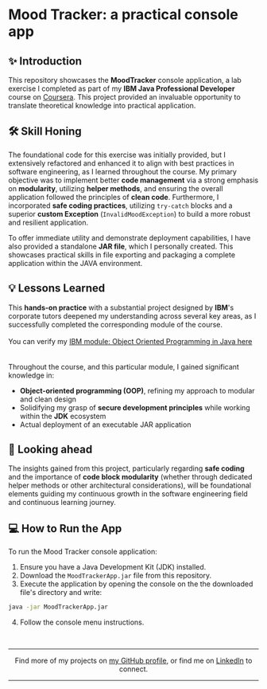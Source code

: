 # Mood Tracker: a practical console app

## ✨ Introduction
This repository showcases the **MoodTracker** console application, a lab exercise I completed as part of my **IBM Java Professional Developer** course on [Coursera](https://www.coursera.org/professional-certificates/java-developer). This project provided an invaluable
opportunity to translate theoretical knowledge into practical application.

## 🛠️ Skill Honing
The foundational code for this exercise was initially provided, but I extensively refactored and enhanced it to align with best practices in software engineering, as I learned throughout the course. My primary
objective was to implement better **code management** via a strong emphasis on **modularity**, utilizing **helper methods**, and ensuring the overall application followed the principles of **clean code**.
Furthermore, I incorporated **safe coding practices**, utilizing `try-catch` blocks and a superior **custom Exception** (`InvalidMoodException`) to build a more robust and resilient application.

To offer immediate utility and demonstrate deployment capabilities, I have also provided a standalone **JAR file**, which I personally created. This showcases practical skills in file exporting and packaging
a complete application within the JAVA environment.

## 💡 Lessons Learned
This **hands-on practice** with a substantial project designed by **IBM**'s corporate tutors deepened my understanding across several key areas, as I successfully completed the corresponding module of the course. <br> <br>
You can verify my [IBM module: Object Oriented Programming in Java here](https://www.coursera.org/account/accomplishments/verify/VAGF7OPDL74Y) <br> <br> <br>
Throughout the course, and this particular module, I gained significant knowledge in:
- **Object-oriented programming (OOP)**, refining my approach to modular and clean design
- Solidifying my grasp of **secure development principles** while working within the **JDK** ecosystem
- Actual deployment of an executable JAR application

## 🚀 Looking ahead
The insights gained from this project, particularly regarding **safe coding** and the importance of **code block modularity** (whether through dedicated helper methods or other architectural considerations), will
be foundational elements guiding my continuous growth in the software engineering field and continuous learning journey.

## 💻 How to Run the App

To run the Mood Tracker console application:

1.  Ensure you have a Java Development Kit (JDK) installed.
2.  Download the `MoodTrackerApp.jar` file from this repository.
3.  Execute the application by opening the console on the the downloaded file's directory and write:
```bash
java -jar MoodTrackerApp.jar
```
4. Follow the console menu instructions.
<br>
<hr />
<p align="center">Find more of my projects on <a href="https://www.github.com/DiodorEos">my GitHub profile</a>, or find me on <a href="https://www.linkedin.com/in/orfeas-ouz/">LinkedIn</a> to connect.</p>
<hr />
<br>
